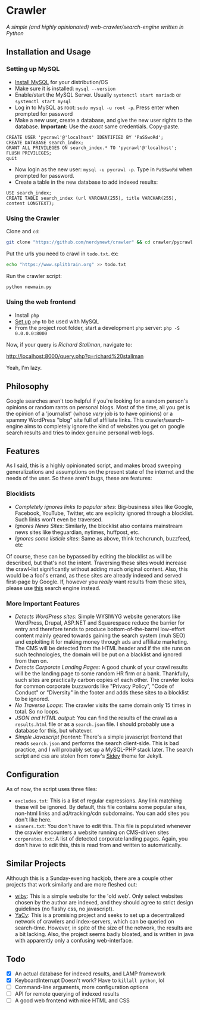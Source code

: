 # Crawler

_A simple (and highly opinionated) web-crawler/search-engine written in Python_

## Installation and Usage

### Setting up MySQL

- [Install MySQL](https://dev.mysql.com/doc/mysql-installation-excerpt/5.7/en/) for your distribution/OS
- Make sure it is installed: `mysql --version`
- Enable/start the MySQL Server. Usually `systemctl start mariadb` or `systemctl start mysql`
- Log in to MySQL as root: `sudo mysql -u root -p`. Press enter when prompted for password
- Make a new user, create a database, and give the new user rights to the database. **Important:** Use the _exact_ same credentials. Copy-paste.
```mysql
CREATE USER 'pycrawl'@'localhost' IDENTIFIED BY 'PaSSwoRd';
CREATE DATABASE search_index;
GRANT ALL PRIVILEGES ON search_index.* TO 'pycrawl'@'localhost';
FLUSH PRIVILEGES;
quit
```
- Now login as the new user: `mysql -u pycrawl -p`. Type in `PaSSwoRd` when prompted for password.
- Create a table in the new database to add indexed results:
```mysql
USE search_index;
CREATE TABLE search_index (url VARCHAR(255), title VARCHAR(255), content LONGTEXT);
```

### Using the Crawler


Clone and `cd`:
```bash
git clone "https://github.com/nerdynewt/crawler" && cd crawler/pycrawl
```

Put the urls you need to crawl in `todo.txt`. ex:
```bash
echo "https://www.splitbrain.org" >> todo.txt
```

Run the crawler script:

```bash
python newmain.py
```

### Using the web frontend

- Install `php`
- [Set up](https://wiki.archlinux.org/index.php/PHP#MySQL/MariaDB) `php` to be used with MySQL
- From the project root folder, start a development `php` server: `php -S 0.0.0.0:8000`

Now, if your query is _Richard Stallman_, navigate to:

<http://localhost:8000/query.php?q=richard%20stallman>

Yeah, I'm lazy.


## Philosophy

Google searches aren't too helpful if you're looking for a random person's opinions or random rants on personal blogs. Most of the time, all you get is the opinion of a 'journalist' (whose _very_ job is to have opinions) or a spammy WordPress "blog" site full of affiliate links. This crawler/search-engine aims to completely ignore the kind of websites you get on google search results and tries to index genuine personal web logs.

## Features

As I said, this is a highly opinionated script, and makes broad sweeping generalizations and assumptions on the present state of the internet and the needs of the user. So these aren't bugs, these are features:

### Blocklists

- *Completely ignores links to popular sites*: Big-business sites like Google, Facebook, YouTube, Twitter, etc are explicity ignored through a blocklist. Such links won't even be traversed.
- *Ignores News Sites*: Similarly, the blocklist also contains mainstream news sites like theguardian, nytimes, huffpost, etc.
- *Ignores _some_ listicle sites*: Same as above, think techcrunch, buzzfeed, etc

Of course, these can be bypassed by editing the blocklist as will be described, but that's not the intent. Traversing these sites would increase the crawl-list significantly without adding much original content. Also, this would be a fool's errand, as these sites are already indexed and served first-page by Google. If, however you _really_ want results from these sites, please use [this](https://google.com) search engine instead.

### More Important Features

- *Detects WordPress sites*: Simple WYSIWYG website generators like WordPress, Drupal, ASP.NET and Squarespace reduce the barrier for entry and therefore tends to produce bottom-of-the-barrel low-effort content mainly geared towards gaining the search system (muh SEO) and exploiting it for making money through ads and affiliate marketing. The CMS will be detected from the HTML header and if the site runs on such technologies, the domain will be put on a blacklist and ignored from then on.
- *Detects Corporate Landing Pages*: A good chunk of your crawl results will be the landing page to some random HR firm or a bank. Thankfully, such sites are practically carbon copies of each other. The crawler looks for common corporate buzzwords like "Privacy Policy", "Code of Conduct" or "Diversity" in the footer and adds these sites to a blocklist to be ignored.
- *No Traverse Loops*: The crawler visits the same domain only 15 times in total. So no loops.
- *JSON and HTML output*: You can find the results of the crawl as a `results.html` file or as a `search.json` file. I should probably use a database for this, but whatever.
- *Simple Javascript frontent*: There's a simple javascript frontend that reads `search.json` and performs the search client-side. This is bad practice, and I will probably set up a MySQL-PHP stack later. The search script and css are stolen from ronv's [Sidey](https://github.com/ronv/sidey) theme for Jekyll.

## Configuration

As of now, the script uses three files:

- `excludes.txt`: This is a list of regular expressions. Any link matching these will be ignored. By default, this file contains some popular sites, non-html links and ad/tracking/cdn subdomains. You can add sites you don't like here.
- `sinners.txt`: You don't have to edit this. This file is populated whenever the crawler encounters a website running on CMS-driven sites
- `corporates.txt`: A list of detected corporate landing pages. Again, you don't have to edit this, this is read from and written to automatically.

## Similar Projects

Although this is a Sunday-evening hackjob, there are a couple other projects that work similarly and are more fleshed out:

- [wiby](https://wiby.me): This is a simple website for the 'old web'. Only select websites chosen by the author are indexed, and they should agree to strict design guidelines (no flashy css, no javascript).
- [YaCy](https://yacy.net): This is a promising project and seeks to set up a decentralized network of crawlers and index-servers, which can be queried on search-time. However, in spite of the size of the network, the results are a bit lacking. Also, the project seems badly bloated, and is written in java with apparently only a confusing web-interface.

## Todo

- [X] An actual database for indexed results, and LAMP framework
- [X] KeyboardInterrupt Doesn't work? Have to `killall python`, lol
- [ ] Command-line arguments, more configuration options
- [ ] API for remote querying of indexed results
- [ ] A good web frontend with nice HTML and CSS
